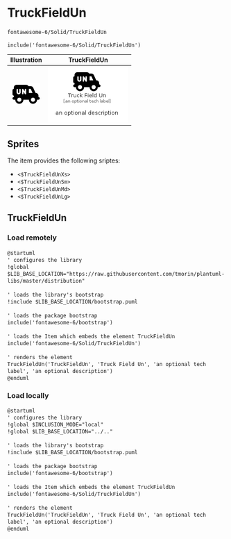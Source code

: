# TruckFieldUn


```text
fontawesome-6/Solid/TruckFieldUn
```

```text
include('fontawesome-6/Solid/TruckFieldUn')
```



| Illustration | TruckFieldUn |
| :---: | :---: |
| ![illustration for Illustration](../../fontawesome-6/Solid/TruckFieldUn.png) | ![illustration for TruckFieldUn](../../fontawesome-6/Solid/TruckFieldUn.Local.png) |



## Sprites
The item provides the following sriptes:

- `<$TruckFieldUnXs>`
- `<$TruckFieldUnSm>`
- `<$TruckFieldUnMd>`
- `<$TruckFieldUnLg>`





## TruckFieldUn

### Load remotely
```plantuml
@startuml
' configures the library
!global $LIB_BASE_LOCATION="https://raw.githubusercontent.com/tmorin/plantuml-libs/master/distribution"

' loads the library's bootstrap
!include $LIB_BASE_LOCATION/bootstrap.puml

' loads the package bootstrap
include('fontawesome-6/bootstrap')

' loads the Item which embeds the element TruckFieldUn
include('fontawesome-6/Solid/TruckFieldUn')

' renders the element
TruckFieldUn('TruckFieldUn', 'Truck Field Un', 'an optional tech label', 'an optional description')
@enduml
```

### Load locally
```plantuml
@startuml
' configures the library
!global $INCLUSION_MODE="local"
!global $LIB_BASE_LOCATION="../.."

' loads the library's bootstrap
!include $LIB_BASE_LOCATION/bootstrap.puml

' loads the package bootstrap
include('fontawesome-6/bootstrap')

' loads the Item which embeds the element TruckFieldUn
include('fontawesome-6/Solid/TruckFieldUn')

' renders the element
TruckFieldUn('TruckFieldUn', 'Truck Field Un', 'an optional tech label', 'an optional description')
@enduml
```

